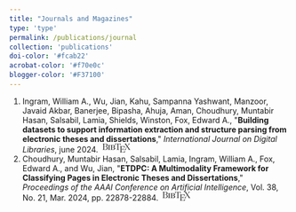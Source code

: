 ```yaml
---
title: "Journals and Magazines"
type: 'type'
permalink: /publications/journal
collection: 'publications'
doi-color: '#fcab22'
acrobat-color: '#f70e0c'
blogger-color: '#F37100'
---
```

1. Ingram, William A., Wu, Jian, Kahu, Sampanna Yashwant, Manzoor, Javaid Akbar, Banerjee, Bipasha, Ahuja, Aman, Choudhury, Muntabir Hasan, Salsabil, Lamia, Shields, Winston, Fox, Edward A., "**Building datasets to support information extraction and structure parsing from electronic theses and dissertations**," *International Journal on Digital Libraries*, june 2024. <a href='https://doi.org/10.1007/s00799-024-00395-4' target='_blank'><i class='fas fa-fw fa-link'></i></a> &nbsp;<a href='/publications/bibtex#ingram-ijdl24author = {Ingram, William A., Wu, Jian, Kahu, Sampanna Yashwant, Manzoor, Javaid Akbar, Banerjee, Bipasha, Ahuja, Aman, Choudhury, Muntabir Hasan, Salsabil, Lamia, Shields, Winston, Fox, Edward A.}' target='_blank' class='btn btn--mcwbibtex'><img src='../images/BibTeX_logo-16px-high.png'/></a>
1. Choudhury, Muntabir Hasan, Salsabil, Lamia, Ingram, William A., Fox, Edward A., and Wu, Jian, "**ETDPC: A Multimodality Framework for Classifying Pages in Electronic Theses and Dissertations**," *Proceedings of the AAAI Conference on Artificial Intelligence*, Vol. 38, No. 21, Mar. 2024, pp. 22878-22884. <a href='https://ojs.aaai.org/index.php/AAAI/article/view/30324' target='_blank'><i class='fas fa-fw fa-link'></i></a> <a href='https://dx.doi.org/10.1609/aaai.v38i21.30324' target='_blank'><i class='ai ai-fw ai-doi' style='color: {{ page.doi-color }}'></i></a> &nbsp;<a href='/publications/bibtex#choudhury-iaai24' target='_blank' class='btn btn--mcwbibtex'><img src='../images/BibTeX_logo-16px-high.png'/></a>
